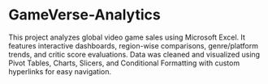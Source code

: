 # GameVerse-Analytics
This project analyzes global video game sales using Microsoft Excel. It features interactive dashboards, region-wise comparisons, genre/platform trends, and critic score evaluations. Data was cleaned and visualized using Pivot Tables, Charts, Slicers, and Conditional Formatting with custom hyperlinks for easy navigation.

